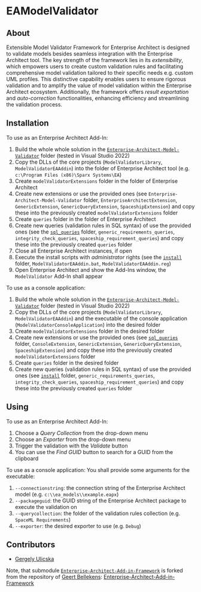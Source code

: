 # EAModelValidator

## About
Extensible Model Validator Framework for Enterprise Architect is designed to validate models besides seamless integration with the Enterprise Architect tool.
The key strength of the framework lies in its _extensibility_, which empowers users to create custom validation rules and facilitating comprehensive model validation tailored to their specific needs e.g. custom UML profiles.
This distinctive capability enables users to ensure rigorous validation and to amplify the value of model validation within the Enterprise Architect ecosystem.
Additionally, the framework offers _result exportation_ and _auto-correction_ functionalities, enhancing efficiency and streamlining the validation process.

## Installation
To use as an Enterprise Architect Add-In:
1. Build the whole whole solution in the [`Enterprise-Architect-Model-Validator`](/Enterprise-Architect-Model-Validator) folder (tested in Visual Studio 2022)
2. Copy the DLLs of the core projects (`ModelValidatorLibrary`, `ModelValidatorEAAddin`) into the folder of Enterprise Architect tool (e.g. `c:\Program Files (x86)\Sparx Systems\EA`) 
3. Create `modelValidatorExtensions` folder in the folder of Enterprise Architect
4. Create new extensions or use the provided ones (see `Enterprise-Architect-Model-Validator` folder, `EnterpriseArchitectExtension`, `GenericExtension`, `GenericQueryExtension`, `SpaceshipExtension`) and copy these into the previously created `modelValidatorExtensions` folder
5. Create `queries` folder in the folder of Enterprise Architect
6. Create new queries (validation rules in SQL syntax) of use the provided ones (see the [`sql_queries`](/Enterprise-Architect-Model-Validator-Extensions/sql_queries) folder, `generic_requirements_queries`, `integrity_check_queries`, `spaceship_requirement_queries`) and copy these into the previously created `queries` folder
7. Close all Enterprise Architect instances, if open
8. Execute the install scripts with _administrator_ rights (see the [`install`](/Enterprise-Architect-Model-Validator-Extensions/install) folder, `ModelValidatorEAAddin.bat`, `ModelValidatorEAAddin.reg`)
9. Open Enterprise Architect and show the Add-Ins window, the `ModelValidator` Add-In shall appear

To use as a console application:
1. Build the whole whole solution in the [`Enterprise-Architect-Model-Validator`](/Enterprise-Architect-Model-Validator) folder (tested in Visual Studio 2022)
2. Copy the DLLs of the core projects (`ModelValidatorLibrary`, `ModelValidatorEAAddin`) and the executable of the console application (`ModelValidatorConsoleApplication`) into the desired folder 
3. Create `modelValidatorExtensions` folder in the desired folder
4. Create new extensions or use the provided ones (see [`sql_queries`](/Enterprise-Architect-Model-Validator-Extensions/sql_queries) folder, `ConsoleExtension`, `GenericExtension`, `GenericQueryExtension`, `SpaceshipExtension`) and copy these into the previously created `modelValidatorExtensions` folder
5. Create `queries` folder in the desired folder
6. Create new queries (validation rules in SQL syntax) of use the provided ones (see [`install`](/Enterprise-Architect-Model-Validator-Extensions/install) folder, `generic_requirements_queries`, `integrity_check_queries`, `spaceship_requirement_queries`) and copy these into the previously created `queries` folder

## Using
To use as an Enterprise Architect Add-In:
1. Choose a _Query Collection_ from the drop-down menu
2. Choose an _Exporter_ from the drop-down menu
3. Trigger the validation with the _Validate_ button
4. You can use the _Find GUID_ button to search for a GUID from the clipboard

To use as a console application:
You shall provide some arguments for the executable:
1. `--connectionstring`: the connection string of the Enterprise Architect model (e.g. `c:\\ea_models\\example.eapx`)
2. `--packageguid`: the GUID string of the Enterprise Architect package to execute the validation on
3. `--querycollection`: the folder of the validation rules collection (e.g. `SpaceML Requirements`)
4. `--exporter`: the desired exporter to use (e.g. `Debug`)

## Contributors
- [Gergely Ulicska](https://github.com/ulicskagergo)

Note, that submodule [`Enterprise-Architect-Add-in-Framework`](https://github.com/GeertBellekens/Enterprise-Architect-Add-in-Framework/tree/a3d7466a26c8f6d8d38b20c92223508a5f8b603c) is forked from the repository of [Geert Bellekens](https://github.com/GeertBellekens): [Enterprise-Architect-Add-in-Framework](https://github.com/GeertBellekens/Enterprise-Architect-Add-in-Framework)

